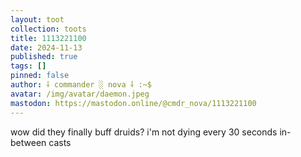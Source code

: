 ```yaml
---
layout: toot
collection: toots
title: 1113221100
date: 2024-11-13
published: true
tags: []
pinned: false
author: ⸸ commander ░ nova ⸸ :~$
avatar: /img/avatar/daemon.jpeg
mastodon: https://mastodon.online/@cmdr_nova/1113221100
---
```


wow did they finally buff druids? i'm not dying every 30 seconds in-between casts
